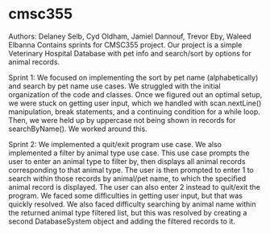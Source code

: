 # cmsc355
Authors: Delaney Selb, Cyd Oldham, Jamiel Dannouf, Trevor Eby, Waleed Elbanna
Contains sprints for CMSC355 project. Our project is a simple Veterinary Hospital Database with pet info and search/sort by options for animal records.

Sprint 1:
We focused on implementing the sort by pet name (alphabetically) and search by pet name use cases. We struggled with the initial organization of the code and classes. Once we figured out an optimal setup, we were stuck on getting user input, which we handled with scan.nextLine() manipulation, break statements, and a continuing condition for a while loop. Then, we were held up by uppercase not being shown in records for searchByName(). We worked around this. 

Sprint 2: 
We implemented a quit/exit program use case. We also implemented a filter by animal type use case. This use case prompts the user to enter an animal type to filter by, then displays all animal records corresponding to that animal type. The user is then prompted to enter 1 to search within those records by animal/pet name, to which the specified animal record is displayed. The user can also enter 2 instead to quit/exit the program. We faced some difficulties in getting user input, but that was quickly resolved. We also faced difficulty searching by animal name within the returned animal type filtered list, but this was resolved by creating a second DatabaseSystem object and adding the filtered records to it.
